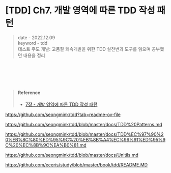 # [TDD] Ch7. 개발 영역에 따른 TDD 작성 패턴
> date - 2022.12.09  
> keyword - tdd  
> 테스트 주도 개발: 고품질 쾌속개발을 위한 TDD 실천번과 도구를 읽으며 공부했던 내용을 정리  

<br>








<br><br>

> #### Reference
> * [7장 - 개발 영역에 따른 TDD 작성 패턴](https://repo.yona.io/doortts/blog/issue/7)




https://github.com/seongmink/tdd?tab=readme-ov-file

https://github.com/seongmink/tdd/blob/master/docs/TDD%20Patterns.md

https://github.com/seongmink/tdd/blob/master/docs/TDD%EC%97%90%20%EB%8C%80%ED%95%9C%20%EB%8B%A4%EC%96%91%ED%95%9C%20%EC%8B%9C%EA%B0%81.md

https://github.com/seongmink/tdd/blob/master/docs/Unitils.md


https://github.com/eceris/study/blob/master/book/tdd/README.MD

